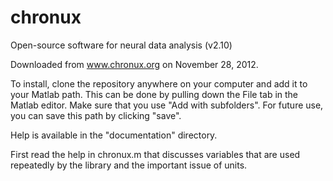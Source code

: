 chronux
=======

Open-source software for neural data analysis (v2.10)

Downloaded from www.chronux.org on November 28, 2012.

To install, clone the repository anywhere on your computer and
add it to your Matlab path. This can be done by pulling down the 
File tab in the Matlab editor. Make sure that you use "Add with
subfolders". For future use, you can save this path by clicking 
"save".

Help is available in the "documentation" directory.

First read the help in chronux.m that discusses variables that
are used repeatedly by the library and the important issue of
units.
